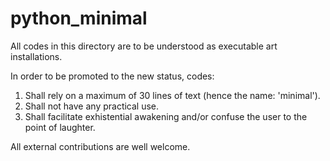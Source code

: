 # python_minimal

All codes in this directory are to be understood as executable art installations.

In order to be promoted to the new status, codes:

1) Shall rely on a maximum of 30 lines of text (hence the name: 'minimal').
2) Shall not have any practical use.
3) Shall facilitate exhistential awakening and/or confuse the user to the point of laughter.

All external contributions are well welcome.
